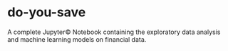 # do-you-save
A complete Jupyter© Notebook containing the exploratory data analysis and machine learning models on financial data.
